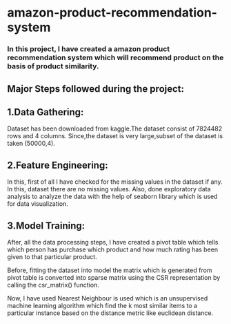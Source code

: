 # amazon-product-recommendation-system

### In this project, I have created  a amazon product recommendation system which will recommend product on the basis of product similarity. 

## Major Steps followed during the project:

## 1.Data Gathering: 

Dataset has been downloaded from kaggle.The dataset consist of 7824482 rows and 4 columns. Since,the dataset is very large,subset of the dataset is taken (50000,4).

## 2.Feature Engineering: 

In this, first of all I have checked for the missing values in the dataset if any. In this, dataset there are no missing values.
Also, done exploratory data analysis to analyze the data with the help of seaborn library which is used for data visualization.

## 3.Model Training: 

After, all the data processing steps, I have created a pivot table which tells which person has purchase which product and how much rating has been given to that particular product. 

Before, fitting the dataset into model the matrix which is generated from pivot table is converted into sparse matrix using the CSR representation by calling the csr_matrix() function.

Now, I have used Nearest Neighbour is used which is an unsupervised machine learning algorithm which find the k most similar items to a particular instance based on the distance metric like euclidean distance.
